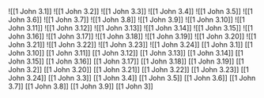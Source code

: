 ![[1 John 3.1]]
![[1 John 3.2]]
![[1 John 3.3]]
![[1 John 3.4]]
![[1 John 3.5]]
![[1 John 3.6]]
![[1 John 3.7]]
![[1 John 3.8]]
![[1 John 3.9]]
![[1 John 3.10]]
![[1 John 3.11]]
![[1 John 3.12]]
![[1 John 3.13]]
![[1 John 3.14]]
![[1 John 3.15]]
![[1 John 3.16]]
![[1 John 3.17]]
![[1 John 3.18]]
![[1 John 3.19]]
![[1 John 3.20]]
![[1 John 3.21]]
![[1 John 3.22]]
![[1 John 3.23]]
![[1 John 3.24]]
[[1 John 3.1]]
[[1 John 3.10]]
[[1 John 3.11]]
[[1 John 3.12]]
[[1 John 3.13]]
[[1 John 3.14]]
[[1 John 3.15]]
[[1 John 3.16]]
[[1 John 3.17]]
[[1 John 3.18]]
[[1 John 3.19]]
[[1 John 3.2]]
[[1 John 3.20]]
[[1 John 3.21]]
[[1 John 3.22]]
[[1 John 3.23]]
[[1 John 3.24]]
[[1 John 3.3]]
[[1 John 3.4]]
[[1 John 3.5]]
[[1 John 3.6]]
[[1 John 3.7]]
[[1 John 3.8]]
[[1 John 3.9]]
[[1 John 3]]

